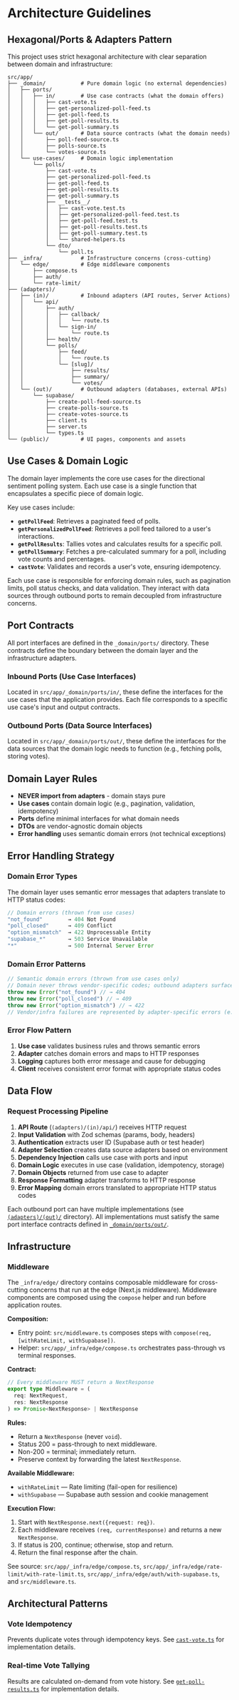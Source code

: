 # Architecture Guidelines

## Hexagonal/Ports & Adapters Pattern

This project uses strict hexagonal architecture with clear separation between domain and infrastructure:

```
src/app/
├── _domain/           # Pure domain logic (no external dependencies)
│   ├── ports/
│   │   ├── in/        # Use case contracts (what the domain offers)
│   │   │   ├── cast-vote.ts
│   │   │   ├── get-personalized-poll-feed.ts
│   │   │   ├── get-poll-feed.ts
│   │   │   ├── get-poll-results.ts
│   │   │   └── get-poll-summary.ts
│   │   └── out/       # Data source contracts (what the domain needs)
│   │       ├── poll-feed-source.ts
│   │       ├── polls-source.ts
│   │       └── votes-source.ts
│   └── use-cases/     # Domain logic implementation
│       └── polls/
│           ├── cast-vote.ts
│           ├── get-personalized-poll-feed.ts
│           ├── get-poll-feed.ts
│           ├── get-poll-results.ts
│           ├── get-poll-summary.ts
│           ├── __tests__/
│           │   ├── cast-vote.test.ts
│           │   ├── get-personalized-poll-feed.test.ts
│           │   ├── get-poll-feed.test.ts
│           │   ├── get-poll-results.test.ts
│           │   ├── get-poll-summary.test.ts
│           │   └── shared-helpers.ts
│           └── dto/
│               └── poll.ts
├── _infra/            # Infrastructure concerns (cross-cutting)
│   └── edge/          # Edge middleware components
│       ├── compose.ts
│       ├── auth/
│       └── rate-limit/
├── (adapters)/
│   ├── (in)/          # Inbound adapters (API routes, Server Actions)
│   │   └── api/
│   │       ├── auth/
│   │       │   ├── callback/
│   │       │   │   └── route.ts
│   │       │   └── sign-in/
│   │       │       └── route.ts
│   │       ├── health/
│   │       └── polls/
│   │           ├── feed/
│   │           │   └── route.ts
│   │           └── [slug]/
│   │               ├── results/
│   │               ├── summary/
│   │               └── votes/
│   └── (out)/         # Outbound adapters (databases, external APIs)
│       └── supabase/
│           ├── create-poll-feed-source.ts
│           ├── create-polls-source.ts
│           ├── create-votes-source.ts
│           ├── client.ts
│           ├── server.ts
│           └── types.ts
└── (public)/          # UI pages, components and assets
```

## Use Cases & Domain Logic

The domain layer implements the core use cases for the directional sentiment polling system. Each use case is a single function that encapsulates a specific piece of domain logic.

Key use cases include:

- **`getPollFeed`**: Retrieves a paginated feed of polls.
- **`getPersonalizedPollFeed`**: Retrieves a poll feed tailored to a user's interactions.
- **`getPollResults`**: Tallies votes and calculates results for a specific poll.
- **`getPollSummary`**: Fetches a pre-calculated summary for a poll, including vote counts and percentages.
- **`castVote`**: Validates and records a user's vote, ensuring idempotency.

Each use case is responsible for enforcing domain rules, such as pagination limits, poll status checks, and data validation. They interact with data sources through outbound ports to remain decoupled from infrastructure concerns.

## Port Contracts

All port interfaces are defined in the `_domain/ports/` directory. These contracts define the boundary between the domain layer and the infrastructure adapters.

### Inbound Ports (Use Case Interfaces)

Located in `src/app/_domain/ports/in/`, these define the interfaces for the use cases that the application provides. Each file corresponds to a specific use case's input and output contracts.

### Outbound Ports (Data Source Interfaces)

Located in `src/app/_domain/ports/out/`, these define the interfaces for the data sources that the domain logic needs to function (e.g., fetching polls, storing votes).

## Domain Layer Rules

- **NEVER import from adapters** - domain stays pure
- **Use cases** contain domain logic (e.g., pagination, validation, idempotency)
- **Ports** define minimal interfaces for what domain needs
- **DTOs** are vendor-agnostic domain objects
- **Error handling** uses semantic domain errors (not technical exceptions)

## Error Handling Strategy

### Domain Error Types

The domain layer uses semantic error messages that adapters translate to HTTP status codes:

```typescript
// Domain errors (thrown from use cases)
"not_found"        → 404 Not Found
"poll_closed"      → 409 Conflict
"option_mismatch"  → 422 Unprocessable Entity
"supabase_*"       → 503 Service Unavailable
"*"                → 500 Internal Server Error
```

### Domain Error Patterns

```typescript
// Semantic domain errors (thrown from use cases only)
// Domain never throws vendor-specific codes; outbound adapters surface those.
throw new Error("not_found") // → 404
throw new Error("poll_closed") // → 409
throw new Error("option_mismatch") // → 422
// Vendor/infra failures are represented by adapter-specific errors (e.g., "supabase_query_failed")
```

### Error Flow Pattern

1. **Use case** validates business rules and throws semantic errors
2. **Adapter** catches domain errors and maps to HTTP responses
3. **Logging** captures both error message and cause for debugging
4. **Client** receives consistent error format with appropriate status codes

## Data Flow

### Request Processing Pipeline

1. **API Route** (`(adapters)/(in)/api/`) receives HTTP request
2. **Input Validation** with Zod schemas (params, body, headers)
3. **Authentication** extracts user ID (Supabase auth or test header)
4. **Adapter Selection** creates data source adapters based on environment
5. **Dependency Injection** calls use case with ports and input
6. **Domain Logic** executes in use case (validation, idempotency, storage)
7. **Domain Objects** returned from use case to adapter
8. **Response Formatting** adapter transforms to HTTP response
9. **Error Mapping** domain errors translated to appropriate HTTP status codes

Each outbound port can have multiple implementations (see [`(adapters)/(out)/`](<../src/app/(adapters)/(out)/>) directory). All implementations must satisfy the same port interface contracts defined in [`_domain/ports/out/`](../src/app/_domain/ports/out/).

## Infrastructure

### Middleware

The `_infra/edge/` directory contains composable middleware for cross-cutting concerns that run at the edge (Next.js middleware). Middleware components are composed using the `compose` helper and run before application routes.

**Composition:**
- Entry point: `src/middleware.ts` composes steps with `compose(req, [withRateLimit, withSupabase])`.
- Helper: `src/app/_infra/edge/compose.ts` orchestrates pass-through vs terminal responses.

**Contract:**
```ts
// Every middleware MUST return a NextResponse
export type Middleware = (
  req: NextRequest,
  res: NextResponse
) => Promise<NextResponse> | NextResponse
```

**Rules:**
- Return a `NextResponse` (never `void`).
- Status 200 = pass-through to next middleware.
- Non-200 = terminal; immediately return.
- Preserve context by forwarding the latest `NextResponse`.

**Available Middleware:**
- `withRateLimit` — Rate limiting (fail-open for resilience)
- `withSupabase` — Supabase auth session and cookie management

**Execution Flow:**
1. Start with `NextResponse.next({request: req})`.
2. Each middleware receives `(req, currentResponse)` and returns a new `NextResponse`.
3. If status is 200, continue; otherwise, stop and return.
4. Return the final response after the chain.

See source: `src/app/_infra/edge/compose.ts`, `src/app/_infra/edge/rate-limit/with-rate-limit.ts`, `src/app/_infra/edge/auth/with-supabase.ts`, and `src/middleware.ts`.

## Architectural Patterns

### Vote Idempotency

Prevents duplicate votes through idempotency keys. See [`cast-vote.ts`](../src/app/_domain/use-cases/polls/cast-vote.ts) for implementation details.

### Real-time Vote Tallying

Results are calculated on-demand from vote history. See [`get-poll-results.ts`](../src/app/_domain/use-cases/polls/get-poll-results.ts) for implementation details.
